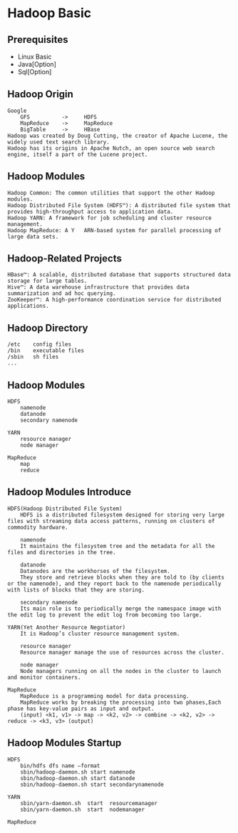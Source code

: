# Hadoop Basic

## Prerequisites
* Linux Basic
* Java[Option]
* Sql[Option]

## Hadoop Origin
    Google
        GFS          ->     HDFS
        MapReduce    ->     MapReduce
        BigTable     ->     HBase
    Hadoop was created by Doug Cutting, the creator of Apache Lucene, the widely used text search library. 
    Hadoop has its origins in Apache Nutch, an open source web search engine, itself a part of the Lucene project.
    
## Hadoop Modules
    Hadoop Common: The common utilities that support the other Hadoop modules.
    Hadoop Distributed File System (HDFS™): A distributed file system that provides high-throughput access to application data.
    Hadoop YARN: A framework for job scheduling and cluster resource management.
    Hadoop MapReduce: A Y   ARN-based system for parallel processing of large data sets.

## Hadoop-Related Projects 
    HBase™: A scalable, distributed database that supports structured data storage for large tables.
    Hive™: A data warehouse infrastructure that provides data summarization and ad hoc querying.
    ZooKeeper™: A high-performance coordination service for distributed applications.

## Hadoop Directory
    /etc    config files
    /bin    executable files
    /sbin   sh files
    ...

## Hadoop Modules
    HDFS
        namenode
        datanode
        secondary namenode

    YARN
        resource manager
        node manager

    MapReduce
        map
        reduce

## Hadoop Modules Introduce
    HDFS(Hadoop Distributed File System)
        HDFS is a distributed filesystem designed for storing very large files with streaming data access patterns, running on clusters of commodity hardware.
        
        namenode
        It maintains the filesystem tree and the metadata for all the files and directories in the tree.

        datanode
        Datanodes are the workhorses of the filesystem. 
        They store and retrieve blocks when they are told to (by clients or the namenode), and they report back to the namenode periodically with lists of blocks that they are storing.

        secondary namenode
        Its main role is to periodically merge the namespace image with the edit log to prevent the edit log from becoming too large.

    YARN(Yet Another Resource Negotiator)
        It is Hadoop’s cluster resource management system.
        
        resource manager
        Resource manager manage the use of resources across the cluster.

        node manager
        Node managers running on all the nodes in the cluster to launch and monitor containers.
    
    MapReduce
        MapReduce is a programming model for data processing.
        MapReduce works by breaking the processing into two phases,Each phase has key-value pairs as input and output.
        (input) <k1, v1> -> map -> <k2, v2> -> combine -> <k2, v2> -> reduce -> <k3, v3> (output)

## Hadoop Modules Startup
    HDFS
        bin/hdfs dfs name –format
        sbin/hadoop-daemon.sh start namenode
        sbin/hadoop-daemon.sh start datanode
        sbin/hadoop-daemon.sh start secondarynamenode

    YARN
        sbin/yarn-daemon.sh  start  resourcemanager
        sbin/yarn-daemon.sh  start  nodemanager

    MapReduce
